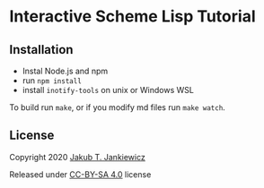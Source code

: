 # Interactive Scheme Lisp Tutorial

## Installation

* Instal Node.js and npm
* run `npm install`
* install `inotify-tools` on unix or Windows WSL

To build run `make`, or if you modify md files run `make watch`.

## License

Copyright 2020 [Jakub T. Jankiewicz](https://jcubic.pl)

Released under [CC-BY-SA 4.0](https://creativecommons.org/licenses/by-sa/4.0/) license
